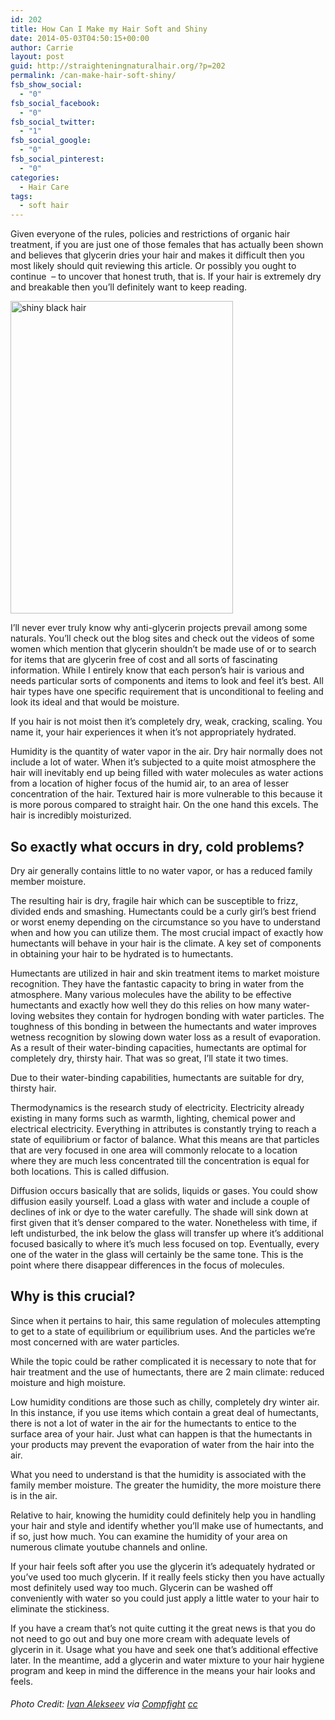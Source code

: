 ```yaml
---
id: 202
title: How Can I Make my Hair Soft and Shiny
date: 2014-05-03T04:50:15+00:00
author: Carrie
layout: post
guid: http://straighteningnaturalhair.org/?p=202
permalink: /can-make-hair-soft-shiny/
fsb_show_social:
  - "0"
fsb_social_facebook:
  - "0"
fsb_social_twitter:
  - "1"
fsb_social_google:
  - "0"
fsb_social_pinterest:
  - "0"
categories:
  - Hair Care
tags:
  - soft hair
---
```

Given everyone of the rules, policies and restrictions of organic hair treatment, if you are just one of those females that has actually been shown and believes that glycerin dries your hair and makes it difficult then you most likely should quit reviewing this article. Or possibly you ought to continue  &#8211; to uncover that honest truth, that is. If your hair is extremely dry and breakable then you&#8217;ll definitely want to keep reading.

<img class="alignleft size-full wp-image-209" src="http://straighteningnaturalhair.org/wp-content/uploads/2014/04/8627717423_fc86d07e9d.jpg" alt="shiny black hair" width="356" height="500" srcset="http://straighteningnaturalhair.org/wp-content/uploads/2014/04/8627717423_fc86d07e9d.jpg 356w, http://straighteningnaturalhair.org/wp-content/uploads/2014/04/8627717423_fc86d07e9d-213x300.jpg 213w" sizes="(max-width: 356px) 100vw, 356px" />

I&#8217;ll never ever truly know why anti-glycerin projects prevail among some naturals. You&#8217;ll check out the blog sites and check out the videos of some women which mention that glycerin shouldn&#8217;t be made use of or to search for items that are glycerin free of cost and all sorts of fascinating information. While I entirely know that each person&#8217;s hair is various and needs particular sorts of components and items to look and feel it&#8217;s best. All hair types have one specific requirement that is unconditional to feeling and look its ideal and that would be moisture.<!--more-->

If you hair is not moist then it&#8217;s completely dry, weak, cracking, scaling. You name it, your hair experiences it when it&#8217;s not appropriately hydrated.

Humidity is the quantity of water vapor in the air. Dry hair normally does not include a lot of water. When it&#8217;s subjected to a quite moist atmosphere the hair will inevitably end up being filled with water molecules as water actions from a location of higher focus of the humid air, to an area of lesser concentration of the hair. Textured hair is more vulnerable to this because it is more porous compared to straight hair. On the one hand this excels. The hair is incredibly moisturized.

## So exactly what occurs in dry, cold problems?

Dry air generally contains little to no water vapor, or has a reduced family member moisture.

The resulting hair is dry, fragile hair which can be susceptible to frizz, divided ends and smashing. Humectants could be a curly girl&#8217;s best friend or worst enemy depending on the circumstance so you have to understand when and how you can utilize them. The most crucial impact of exactly how humectants will behave in your hair is the climate. A key set of components in obtaining your hair to be hydrated is to humectants.

Humectants are utilized in hair and skin treatment items to market moisture recognition. They have the fantastic capacity to bring in water from the atmosphere. Many various molecules have the ability to be effective humectants and exactly how well they do this relies on how many water-loving websites they contain for hydrogen bonding with water particles. The toughness of this bonding in between the humectants and water improves wetness recognition by slowing down water loss as a result of evaporation. As a result of their water-binding capacities, humectants are optimal for completely dry, thirsty hair. That was so great, I&#8217;ll state it two times.

Due to their water-binding capabilities, humectants are suitable for dry, thirsty hair.

Thermodynamics is the research study of electricity. Electricity already existing in many forms such as warmth, lighting, chemical power and electrical electricity. Everything in attributes is constantly trying to reach a state of equilibrium or factor of balance. What this means are that particles that are very focused in one area will commonly relocate to a location where they are much less concentrated till the concentration is equal for both locations. This is called diffusion.

Diffusion occurs basically that are solids, liquids or gases. You could show diffusion easily yourself. Load a glass with water and include a couple of declines of ink or dye to the water carefully. The shade will sink down at first given that it&#8217;s denser compared to the water. Nonetheless with time, if left undisturbed, the ink below the glass will transfer up where it&#8217;s additional focused basically to where it&#8217;s much less focused on top. Eventually, every one of the water in the glass will certainly be the same tone. This is the point where there disappear differences in the focus of molecules.

## Why is this crucial?

Since when it pertains to hair, this same regulation of molecules attempting to get to a state of equilibrium or equilibrium uses. And the particles we&#8217;re most concerned with are water particles.

While the topic could be rather complicated it is necessary to note that for hair treatment and the use of humectants, there are 2 main climate: reduced moisture and high moisture.

Low humidity conditions are those such as chilly, completely dry winter air. In this instance, if you use items which contain a great deal of humectants, there is not a lot of water in the air for the humectants to entice to the surface area of your hair. Just what can happen is that the humectants in your products may prevent the evaporation of water from the hair into the air.

What you need to understand is that the humidity is associated with the family member moisture. The greater the humidity, the more moisture there is in the air.

Relative to hair, knowing the humidity could definitely help you in handling your hair and style and identify whether you&#8217;ll make use of humectants, and if so, just how much. You can examine the humidity of your area on numerous climate youtube channels and online.
  
If your hair feels soft after you use the glycerin it&#8217;s adequately hydrated or you&#8217;ve used too much glycerin. If it really feels sticky then you have actually most definitely used way too much. Glycerin can be washed off conveniently with water so you could just apply a little water to your hair to eliminate the stickiness.

If you have a cream that&#8217;s not quite cutting it the great news is that you do not need to go out and buy one more cream with adequate levels of glycerin in it. Usage what you have and seek one that&#8217;s additional effective later. In the meantime, add a glycerin and water mixture to your hair hygiene program and keep in mind the difference in the means your hair looks and feels.

###### Photo Credit: [Ivan Alekseev](http://www.flickr.com/photos/41349627@N05/8627717423/) via [Compfight](http://compfight.com) [cc](http://www.flickr.com/help/general/#147)